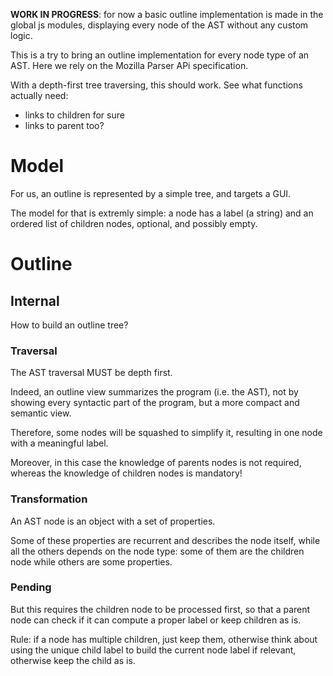 **WORK IN PROGRESS**: for now a basic outline implementation is made in the global js modules, displaying every node of the AST without any custom logic.

This is a try to bring an outline implementation for every node type of an AST. Here we rely on the Mozilla Parser APi specification.

With a depth-first tree traversing, this should work. See what functions actually need:

* links to children for sure
* links to parent too?

# Model

For us, an outline is represented by a simple tree, and targets a GUI.

The model for that is extremly simple: a node has a label (a string) and an ordered list of children nodes, optional, and possibly empty.

# Outline

## Internal

How to build an outline tree?

### Traversal

The AST traversal MUST be depth first.

Indeed, an outline view summarizes the program (i.e. the AST), not by showing every syntactic part of the program, but a more compact and semantic view.

Therefore, some nodes will be squashed to simplify it, resulting in one node with a meaningful label.

Moreover, in this case the knowledge of parents nodes is not required, whereas the knowledge of children nodes is mandatory!

### Transformation

An AST node is an object with a set of properties.

Some of these properties are recurrent and describes the node itself, while all the others depends on the node type: some of them are the children node while others are some properties.

### Pending


But this requires the children node to be processed first, so that a parent node can check if it can compute a proper label or keep children as is.

Rule: if a node has multiple children, just keep them, otherwise think about using the unique child label to build the current node label if relevant, otherwise keep the child as is.
